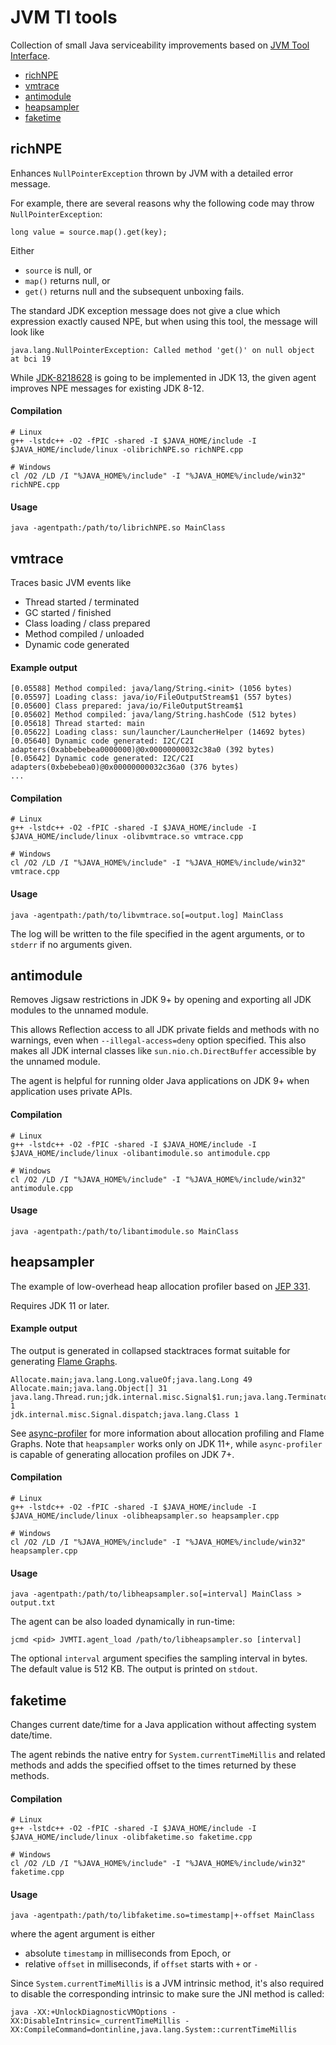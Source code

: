 # JVM TI tools

Collection of small Java serviceability improvements based on
[JVM Tool Interface](https://docs.oracle.com/en/java/javase/11/docs/specs/jvmti.html).

 - [richNPE](#richnpe)
 - [vmtrace](#vmtrace)
 - [antimodule](#antimodule)
 - [heapsampler](#heapsampler)
 - [faketime](#faketime)

## richNPE

Enhances `NullPointerException` thrown by JVM with a detailed error message.

For example, there are several reasons why the following code may throw `NullPointerException`:

    long value = source.map().get(key);
    
Either

  - `source` is null, or
  - `map()` returns null, or
  - `get()` returns null and the subsequent unboxing fails.
  
The standard JDK exception message does not give a clue which expression exactly caused NPE,
but when using this tool, the message will look like

    java.lang.NullPointerException: Called method 'get()' on null object at bci 19

While [JDK-8218628](https://bugs.openjdk.java.net/browse/JDK-8218628) is going to be implemented
in JDK 13, the given agent improves NPE messages for existing JDK 8-12. 

#### Compilation

    # Linux
    g++ -lstdc++ -O2 -fPIC -shared -I $JAVA_HOME/include -I $JAVA_HOME/include/linux -olibrichNPE.so richNPE.cpp
    
    # Windows
    cl /O2 /LD /I "%JAVA_HOME%/include" -I "%JAVA_HOME%/include/win32" richNPE.cpp

#### Usage

    java -agentpath:/path/to/librichNPE.so MainClass


## vmtrace

Traces basic JVM events like

 - Thread started / terminated
 - GC started / finished
 - Class loading / class prepared
 - Method compiled / unloaded
 - Dynamic code generated

#### Example output

```text
[0.05588] Method compiled: java/lang/String.<init> (1056 bytes)
[0.05597] Loading class: java/io/FileOutputStream$1 (557 bytes)
[0.05600] Class prepared: java/io/FileOutputStream$1
[0.05602] Method compiled: java/lang/String.hashCode (512 bytes)
[0.05618] Thread started: main
[0.05622] Loading class: sun/launcher/LauncherHelper (14692 bytes)
[0.05640] Dynamic code generated: I2C/C2I adapters(0xabbebebea0000000)@0x00000000032c38a0 (392 bytes)
[0.05642] Dynamic code generated: I2C/C2I adapters(0xbebebea0)@0x00000000032c36a0 (376 bytes)
...
```

#### Compilation

    # Linux
    g++ -lstdc++ -O2 -fPIC -shared -I $JAVA_HOME/include -I $JAVA_HOME/include/linux -olibvmtrace.so vmtrace.cpp
    
    # Windows
    cl /O2 /LD /I "%JAVA_HOME%/include" -I "%JAVA_HOME%/include/win32" vmtrace.cpp

#### Usage

    java -agentpath:/path/to/libvmtrace.so[=output.log] MainClass

The log will be written to the file specified in the agent arguments,
or to `stderr` if no arguments given.


## antimodule

Removes Jigsaw restrictions in JDK 9+ by opening and exporting all
JDK modules to the unnamed module.

This allows Reflection access to all JDK private fields and methods
with no warnings, even when `--illegal-access=deny` option specified.
This also makes all JDK internal classes like `sun.nio.ch.DirectBuffer`
accessible by the unnamed module.

The agent is helpful for running older Java applications on JDK 9+
when application uses private APIs.

#### Compilation

    # Linux
    g++ -lstdc++ -O2 -fPIC -shared -I $JAVA_HOME/include -I $JAVA_HOME/include/linux -olibantimodule.so antimodule.cpp
    
    # Windows
    cl /O2 /LD /I "%JAVA_HOME%/include" -I "%JAVA_HOME%/include/win32" antimodule.cpp

#### Usage

    java -agentpath:/path/to/libantimodule.so MainClass


## heapsampler

The example of low-overhead heap allocation profiler based on
[JEP 331](https://openjdk.java.net/jeps/331).

Requires JDK 11 or later.

#### Example output

The output is generated in collapsed stacktraces format suitable for
generating [Flame Graphs](https://github.com/brendangregg/FlameGraph/).

```text
Allocate.main;java.lang.Long.valueOf;java.lang.Long 49
Allocate.main;java.lang.Object[] 31
java.lang.Thread.run;jdk.internal.misc.Signal$1.run;java.lang.Terminator$1.handle;java.lang.Class 1
jdk.internal.misc.Signal.dispatch;java.lang.Class 1
```

See [async-profiler](https://github.com/jvm-profiling-tools/async-profiler)
for more information about allocation profiling and Flame Graphs.
Note that `heapsampler` works only on JDK 11+, while `async-profiler`
is capable of generating allocation profiles on JDK 7+.

#### Compilation

    # Linux
    g++ -lstdc++ -O2 -fPIC -shared -I $JAVA_HOME/include -I $JAVA_HOME/include/linux -olibheapsampler.so heapsampler.cpp
    
    # Windows
    cl /O2 /LD /I "%JAVA_HOME%/include" -I "%JAVA_HOME%/include/win32" heapsampler.cpp

#### Usage

    java -agentpath:/path/to/libheapsampler.so[=interval] MainClass > output.txt

The agent can be also loaded dynamically in run-time:

    jcmd <pid> JVMTI.agent_load /path/to/libheapsampler.so [interval]

The optional `interval` argument specifies the sampling interval in bytes.
The default value is 512 KB.
The output is printed on `stdout`.


## faketime

Changes current date/time for a Java application without affecting system date/time.

The agent rebinds the native entry for `System.currentTimeMillis` and related methods
and adds the specified offset to the times returned by these methods.

#### Compilation

    # Linux
    g++ -lstdc++ -O2 -fPIC -shared -I $JAVA_HOME/include -I $JAVA_HOME/include/linux -olibfaketime.so faketime.cpp
    
    # Windows
    cl /O2 /LD /I "%JAVA_HOME%/include" -I "%JAVA_HOME%/include/win32" faketime.cpp

#### Usage

    java -agentpath:/path/to/libfaketime.so=timestamp|+-offset MainClass

where the agent argument is either

 - absolute `timestamp` in milliseconds from Epoch, or
 - relative `offset` in milliseconds, if `offset` starts with `+` or `-`

Since `System.currentTimeMillis` is a JVM intrinsic method, it's also required to disable
the corresponding intrinsic to make sure the JNI method is called:

    java -XX:+UnlockDiagnosticVMOptions -XX:DisableIntrinsic=_currentTimeMillis -XX:CompileCommand=dontinline,java.lang.System::currentTimeMillis
